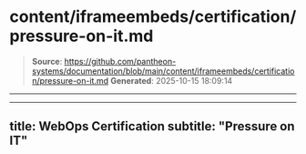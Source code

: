 # content/iframeembeds/certification/pressure-on-it.md

> **Source**: https://github.com/pantheon-systems/documentation/blob/main/content/iframeembeds/certification/pressure-on-it.md
> **Generated**: 2025-10-15 18:09:14

---

---
title: WebOps Certification
subtitle: "Pressure on IT"
---

<Partial file="certification-guide/pressure-on-it.md" />

